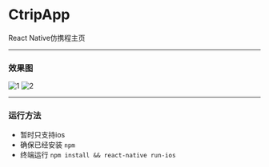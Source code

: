 # CtripApp
React Native仿携程主页

----

### 效果图
![1](http://7xsuki.com2.z0.glb.clouddn.com/16-5-9/60892729.jpg)
![2](http://7xsuki.com2.z0.glb.clouddn.com/16-5-9/91092464.jpg)

----
### 运行方法
* 暂时只支持ios
* 确保已经安装 ```npm```
* 终端运行 ```npm install && react-native run-ios```
